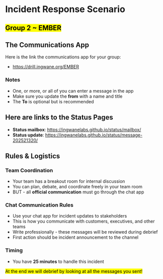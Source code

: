 # Incident Response Scenario

## <mark>Group 2 ~ EMBER</mark>

## The Communications App

Here is the link the communications app for your group:

- https://drill.ingwane.org/EMBER

### Notes

- One, or more, or all of you can enter a message in the app
- Make sure you update the **from** with a name and title
- The **To** is optional but is recommended

## Here are links to the Status Pages

- **Status mailbox**: https://ingwanelabs.github.io/status/mailbox/
- **Status update**: https://ingwanelabs.github.io/status/message-202521320/

## Rules & Logistics

### Team Coordination

- Your team has a breakout room for internal discussion
- You can plan, debate, and coordinate freely in your team room
- BUT - all **official communication** must go through the chat app

### Chat Communication Rules

- Use your chat app for incident updates to stakeholders
- This is how you communicate with customers, executives, and other teams
- Write professionally - these messages will be reviewed during debrief
- First action should be incident announcement to the channel

### Timing

- You have **25 minutes** to handle this incident

<marK>At the end we will debrief by looking at all the messages you sent!</mark>
